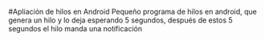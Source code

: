 #Apliación de hilos en Android
Pequeño programa de hilos en android, 
que genera un hilo y lo deja esperando 5 segundos, después de estos 5 segundos el hilo manda una notificación
